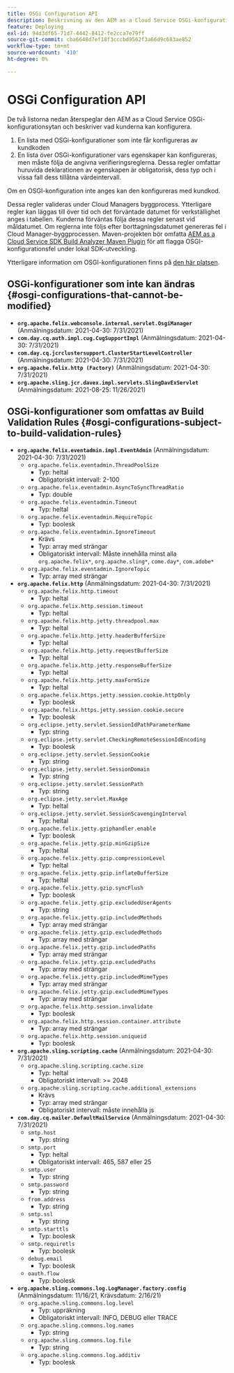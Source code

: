 ```yaml
---
title: OSGi Configuration API
description: Beskrivning av den AEM as a Cloud Service OSGi-konfigurationsytan
feature: Deploying
exl-id: 94d3df65-71d7-4442-8412-fe2cca7e79ff
source-git-commit: cba6648d7ef18f3cccbd9562f3a66d9c683ae852
workflow-type: tm+mt
source-wordcount: '410'
ht-degree: 0%

---
```


# OSGi Configuration API

De två listorna nedan återspeglar den AEM as a Cloud Service OSGi-konfigurationsytan och beskriver vad kunderna kan konfigurera.

1. En lista med OSGi-konfigurationer som inte får konfigureras av kundkoden
1. En lista över OSGi-konfigurationer vars egenskaper kan konfigureras, men måste följa de angivna verifieringsreglerna. Dessa regler omfattar huruvida deklarationen av egenskapen är obligatorisk, dess typ och i vissa fall dess tillåtna värdeintervall.

Om en OSGI-konfiguration inte anges kan den konfigureras med kundkod.

Dessa regler valideras under Cloud Managers byggprocess. Ytterligare regler kan läggas till över tid och det förväntade datumet för verkställighet anges i tabellen. Kunderna förväntas följa dessa regler senast vid måldatumet. Om reglerna inte följs efter borttagningsdatumet genereras fel i Cloud Manager-byggprocessen. Maven-projekten bör omfatta [AEM as a Cloud Service SDK Build Analyzer Maven Plugin](https://experienceleague.adobe.com/docs/experience-manager-core-components/using/developing/archetype/build-analyzer-maven-plugin.html) för att flagga OSGI-konfigurationsfel under lokal SDK-utveckling.

Ytterligare information om OSGI-konfigurationen finns på [den här platsen](/help/implementing/deploying/configuring-osgi.md).

## OSGi-konfigurationer som inte kan ändras {#osgi-configurations-that-cannot-be-modified}

* **`org.apache.felix.webconsole.internal.servlet.OsgiManager`** (Anmälningsdatum: 2021-04-30: 7/31/2021)
* **`com.day.cq.auth.impl.cug.CugSupportImpl`** (Anmälningsdatum: 2021-04-30: 7/31/2021)
* **`com.day.cq.jcrclustersupport.ClusterStartLevelController`** (Anmälningsdatum: 2021-04-30: 7/31/2021)
* **`org.apache.felix.http (Factory)`** (Anmälningsdatum: 2021-04-30: 7/31/2021)
* **`org.apache.sling.jcr.davex.impl.servlets.SlingDavExServlet`** (Anmälningsdatum: 2021-08-25: 11/26/2021)

## OSGi-konfigurationer som omfattas av Build Validation Rules {#osgi-configurations-subject-to-build-validation-rules}

* **`org.apache.felix.eventadmin.impl.EventAdmin`** (Anmälningsdatum: 2021-04-30: 7/31/2021)
   * `org.apache.felix.eventadmin.ThreadPoolSize`
      * Typ: heltal
      * Obligatoriskt intervall: 2-100
   * `org.apache.felix.eventadmin.AsyncToSyncThreadRatio`
      * Typ: double
   * `org.apache.felix.eventadmin.Timeout`
      * Typ: heltal
   * `org.apache.felix.eventadmin.RequireTopic`
      * Typ: boolesk
   * `org.apache.felix.eventadmin.IgnoreTimeout`
      * Krävs
      * Typ: array med strängar
      * Obligatoriskt intervall: Måste innehålla minst alla `org.apache.felix*`, `org.apache.sling*`, `come.day*`, `com.adobe*`
   * `org.apache.felix.eventadmin.IgnoreTopic`
      * Typ: array med strängar
* **`org.apache.felix.http`** (Anmälningsdatum: 2021-04-30: 7/31/2021)
   * `org.apache.felix.http.timeout`
      * Typ: heltal
   * `org.apache.felix.http.session.timeout`
      * Typ: heltal
   * `org.apache.felix.http.jetty.threadpool.max`
      * Typ: heltal
   * `org.apache.felix.http.jetty.headerBufferSize`
      * Typ: heltal
   * `org.apache.felix.http.jetty.requestBufferSize`
      * Typ: heltal
   * `org.apache.felix.http.jetty.responseBufferSize`
      * Typ: heltal
   * `org.apache.felix.http.jetty.maxFormSize`
      * Typ: heltal
   * `org.apache.felix.https.jetty.session.cookie.httpOnly`
      * Typ: boolesk
   * `org.apache.felix.https.jetty.session.cookie.secure`
      * Typ: boolesk
   * `org.eclipse.jetty.servlet.SessionIdPathParameterName`
      * Typ: string
   * `org.eclipse.jetty.servlet.CheckingRemoteSessionIdEncoding`
      * Typ: boolesk
   * `org.eclipse.jetty.servlet.SessionCookie`
      * Typ: string
   * `org.eclipse.jetty.servlet.SessionDomain`
      * Typ: string
   * `org.eclipse.jetty.servlet.SessionPath`
      * Typ: string
   * `org.eclipse.jetty.servlet.MaxAge`
      * Typ: heltal
   * `org.eclipse.jetty.servlet.SessionScavengingInterval`
      * Typ: heltal
   * `org.apache.felix.jetty.gziphandler.enable`
      * Typ: boolesk
   * `org.apache.felix.jetty.gzip.minGzipSize`
      * Typ: heltal
   * `org.apache.felix.jetty.gzip.compressionLevel`
      * Typ: heltal
   * `org.apache.felix.jetty.gzip.inflateBufferSize`
      * Typ: heltal
   * `org.apache.felix.jetty.gzip.syncFlush`
      * Typ: boolesk
   * `org.apache.felix.jetty.gzip.excludedUserAgents`
      * Typ: string
   * `org.apache.felix.jetty.gzip.includedMethods`
      * Typ: array med strängar
   * `org.apache.felix.jetty.gzip.excludedMethods`
      * Typ: array med strängar
   * `org.apache.felix.jetty.gzip.includedPaths`
      * Typ: array med strängar
   * `org.apache.felix.jetty.gzip.excludedPaths`
      * Typ: array med strängar
   * `org.apache.felix.jetty.gzip.includedMimeTypes`
      * Typ: array med strängar
   * `org.apache.felix.jetty.gzip.excludedMimeTypes`
      * Typ: array med strängar
   * `org.apache.felix.http.session.invalidate`
      * Typ: boolesk
   * `org.apache.felix.http.session.container.attribute`
      * Typ: array med strängar
   * `org.apache.felix.http.session.uniqueid`
      * Typ: boolesk
* **`org.apache.sling.scripting.cache`** (Anmälningsdatum: 2021-04-30: 7/31/2021)
   * `org.apache.sling.scripting.cache.size`
      * Typ: heltal
      * Obligatoriskt intervall: >= 2048
   * `org.apache.sling.scripting.cache.additional_extensions`
      * Krävs
      * Typ: array med strängar
      * Obligatoriskt intervall: måste innehålla js
* **`com.day.cq.mailer.DefaultMailService`** (Anmälningsdatum: 2021-04-30: 7/31/2021)
   * `smtp.host`
      * Typ: string
   * `smtp.port`
      * Typ: heltal
      * Obligatoriskt intervall: 465, 587 eller 25
   * `smtp.user`
      * Typ: string
   * `smtp.password`
      * Typ: string
   * `from.address`
      * Typ: string
   * `smtp.ssl`
      * Typ: string
   * `smtp.starttls`
      * Typ: boolesk
   * `smtp.requiretls`
      * Typ: boolesk
   * `debug.email`
      * Typ: boolesk
   * `oauth.flow`
      * Typ: boolesk
* **`org.apache.sling.commons.log.LogManager.factory.config`** (Anmälningsdatum: 11/16/21, Krävsdatum: 2/16/21)
   * `org.apache.sling.commons.log.level`
      * Typ: uppräkning
      * Obligatoriskt intervall: INFO, DEBUG eller TRACE
   * `org.apache.sling.commons.log.names`
      * Typ: string
   * `org.apache.sling.commons.log.file`
      * Typ: string
   * `org.apache.sling.commons.log.additiv`
      * Typ: boolesk
